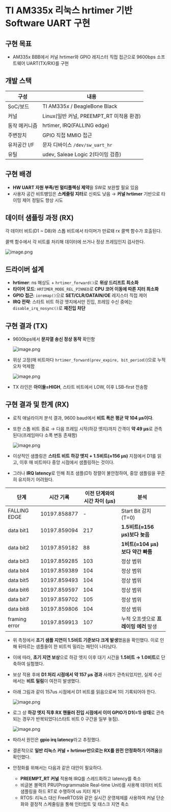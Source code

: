 # TI AM335x 리눅스 hrtimer 기반 Software UART 구현

## 구현 목표

- AM335x BBB에서 커널 hrtimer와 GPIO 레지스터 직접 접근으로 9600bps 소프트웨어 UART(TX/RX)를 구현

## 개발 스택

| 구성 | 내용 |
| --- | --- |
| SoC/보드 | TI AM335x / BeagleBone Black |
| 커널 | Linux(일반 커널, PREEMPT_RT 미적용 환경) |
| 동작 메커니즘 | hrtimer, IRQ(FALLING edge) |
| 주변장치 | GPIO 직접 MMIO 접근 |
| 유저공간 I/F | 문자 디바이스 `/dev/sw_uart_hr` |
| 유틸 | udev, Saleae Logic 2(타이밍 검증) |

## 구현 배경

- **HW UART 자원 부족/핀 멀티플렉싱 제약**을 SW로 보완할 필요 있음
- 사용자 공간 비트뱅잉은 **스케줄링 지터**로 신뢰도 낮음 → **커널 hrtimer** 기반으로 타이밍 제어 정밀도 향상 시도

## 데이터 샘플링 과정 (RX)

각 데이터 비트(D1 ~ D8)와 스톱 비트에서 타이머가 만료돼 rx 콜백 함수가 호출된다. 

콜백 함수에서 각 비트를 처리해 데이터에 쓰거나 정상 프레임인지 검사한다. 

![image.png](attachment:02d38d8e-ba19-40be-8769-7d614810115c:image.png)

## 드라이버 설계

- **hrtimer**: ns 해상도 + `hrtimer_forward()`로 **위상 드리프트 최소화**
- **타이머 모드**: `HRTIMER_MODE_REL_PINNED`로 **CPU 코어 이동에 따른 지터 최소화**
- **GPIO 접근**: `ioremap()`으로 **SET/CLR/DATAIN/OE** 레지스터 직접 제어
- **IRQ 전략**: 스타트 비트 하강 엣지에서만 진입, 프레임 수신 중에는 `disable_irq_nosync()`로 **재진입 차단**

## 구현 결과 (TX)

- 9600bps에서 **문자열 송신 정상 동작** 확인함
    
    ![image.png](attachment:2e3b0699-1696-4e7c-8469-98ba7e23cd06:image.png)
    
- 위상 고정(매 비트마다 `hrtimer_forward(prev_expire, bit_period)`)으로 누적 오차 억제함
    
    ![image.png](attachment:a59ada9d-622f-420c-ac1e-02a3f63ea92e:image.png)
    
- TX 라인은 **아이들=HIGH**, 스타트 비트에서 LOW, 이후 LSB-first 전송함

## 구현 결과 및 한계 (RX)

- 로직 애널라이저 분석 결과, 9600 baud에서 **비트 폭은 평균 약 104 µs이다**.
- 또한 스톱 비트 종료 → 다음 프레임 시작(하강 엣지)까지 간격이 **약 49 µs**로 관측된다(프레임마다 소폭 변동 존재함)
    
    ![image.png](attachment:11851522-9542-4602-965b-49b915527180:image.png)
    

- 이상적인 샘플링은 **스타트 비트 하강 엣지 + 1.5비트(≈156 µs)** 지점에서 D1를 읽고, 이후 매 비트마다 중앙 시점에서 샘플링하는 것이다.
- 그러나 **IRQ latency**로 인해 최초 샘플(D1) 정렬이 불안정하여, 중앙 샘플링을 꾸준히 유지하기 어려웠다.

| 단계 | 시간 기록 | 이전 단계와의 시간 차이 (µs) | 분석 |
| --- | --- | --- | --- |
| FALLING EDGE | 10197.858877 | - | Start Bit 감지(T=0) |
| data bit1 | 10197.859094 | 217 | **1.5비트(≈156 µs)보다 늦음** |
| data bit2 | 10197.859182 | 88 | **1비트(≈104 µs)보다  약간 빠름** |
| data bit3 | 10197.859285 | 103 | 정상 범위 |
| data bit4 | 10197.859389 | 104 | 정상 범위 |
| data bit5 | 10197.859493 | 104 | 정상 범위 |
| data bit6 | 10197.859597 | 104 | 정상 범위 |
| data bit7 | 10197.859702 | 105 | 정상 범위 |
| data bit8 | 10197.859806 | 104 | 정상 범위 |
| framing error | 10197.859913 | 107 | 누적 오프셋으로 **프레이밍 에러** 발생 |
- 위 측정에서 **초기 샘플 지연이 1.5비트 기준보다 크게 발생**했음을 확인했다. 이로 인해 뒤따르는 샘플들이 한 비트씩 밀리는 패턴이 나타났다.

- 이에 따라, **초기 지연 보상**으로 하강 엣지 이후 대기 시간을 **1.5비트 → 1.0비트**로 단축하여 실험했다.
- 보상 적용 후에 **D1 처리 시점에서 약 157 µs 경과** 사례가 관측되었지만, 실제 수신에서는 **비트 밀림**이 여전히 발생했다.
- 아래 그림과 같이 157us 시점에서 D1 비트를 읽음으로써 1이 기록되어야 한다.
    
    ![image.png](attachment:c7c58b4d-5d1b-4437-b85f-18d8666b7b54:image.png)
    
- 로그 상 **하강 엣지 직후 RX 핸들러 진입 시점에서 이미 GPIO가 D1(=1) 상태**로 관측되는 경우가 반복되었다(스타트 비트 0 구간을 일부 놓침).
    
    ![image.png](attachment:f8c1a534-2b22-4320-9b9d-44bf93dcb640:image.png)
    
- 따라서 원인은 **gpio irq latency**라고 추정했다.

- 결론적으로 **일반 리눅스 커널 + hrtimer만으로는 RX를 완전 안정화하기 어려움**을 확인했다.
- 안정화를 위해서는 다음과 같은 대안이 필요하다.
    - **PREEMPT_RT 커널** 적용해 IRQ를 스레드화하고 latency를 축소
    - 비글본 블랙의 PRU(Programmable Real-time Unit)를 사용해 데이터 비트 샘플링을 하드 RT로 수행하여 us 지터 제거
    - RTOS: 리눅스 대신 FreeRTOS와 같은 실시간 운영체제를 사용하여 커널 단순화와 결정적 스케줄링을 통해 인터럽트 및 태스크 지연 축소